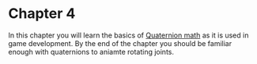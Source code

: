# Chapter 4

In this chapter you will learn the basics of [Quaternion math](https://gabormakesgames.com/quaternions.html) as it is used in game development. By the end of the chapter you should be familiar enough with quaternions to aniamte rotating joints.